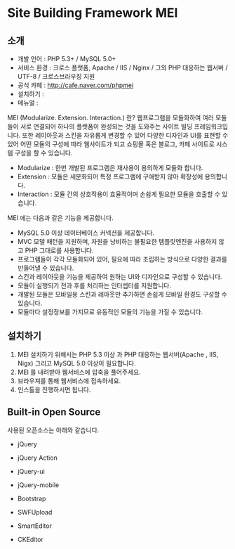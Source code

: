 Site Building Framework MEI
=======

## 소개

* 개발 언어 : PHP 5.3+ / MySQL 5.0+
* 서비스 환경 : 크로스 플랫폼, Apache / IIS / Nginx / 그외 PHP 대응하는 웹서버 / UTF-8 / 크로스브라우징 지원
* 공식 카페 : http://cafe.naver.com/phpmei
* 설치하기 : 
* 메뉴얼 : 

MEI (Modularize. Extension. Interaction.) 란? 웹프로그램을 모듈화하여 여러 모듈들이 서로 연결되어 하나의 플랫폼이 완성되는 것을 도와주는 사이트 빌딩 프레임워크입니다. 또한 레이아웃과 스킨을 자유롭게 변경할 수 있어 다양한 디자인과 UI를 표현할 수 있어 어떤 모듈의 구성에 따라 웹사이트가 되고 쇼핑몰 혹은 블로그, 카페 사이트로 시스템 구성을 할 수 있습니다.


* Modularize : 한번 개발된 프로그램은 재사용이 용의하게 모듈화 합니다.
* Extension : 모듈은 세분화되어 특정 프로그램에 구애받지 않아 확장성에 용의합니다.
* Interaction : 모듈 간의 상호작용이 효율적이며 손쉽게 필요한 모듈을 호출할 수 있습니다.


MEI 에는 다음과 같은 기능을 제공합니다.

* MySQL 5.0 이상 데이터베이스 커넥션을 제공합니다.
* MVC 모델 패턴을 지원하며, 자원을 낭비하는 불필요한 템플릿엔진을 사용하지 않고 PHP 그대로를 사용합니다.
* 프로그램들이 각각 모듈화되어 있어, 필요에 따라 조립하는 방식으로 다양한 결과를 만들어낼 수 있습니다.
* 스킨과 레이아웃을 기능을 제공하여 원하는 UI와 디자인으로 구성할 수 있습니다.
* 모듈이 실행되기 전과 후를 처리하는 인터셉터를 지원합니다.
* 개발된 모듈은 모바일용 스킨과 레아웃만 추가하면 손쉽게 모바일 환경도 구성할 수 있습니다.
* 모듈마다 설정정보를 가지므로 유동적인 모듈의 기능을 가질 수 있습니다.

## 설치하기

1. MEI 설치하기 위해서는 PHP 5.3 이상 과 PHP 대응하는 웹서버(Apache , IIS, Nigx) 그리고 MySQL 5.0 이상이 필요합니다.
2. MEI 를 내려받아 웹서비스에 압축을 풀어주세요.
3. 브라우져를 통해 웹서비스에 접속하세요.
4. 인스톨을 진행하시면 됩니다.


## Built-in Open Source

사용된 오픈소스는 아래와 같습니다.

* jQuery

* jQuery Action

* jQuery-ui
* jQuery-mobile
* Bootstrap

* SWFUpload
* SmartEditor
* CKEditor

